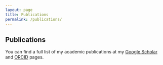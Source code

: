 ```yaml
---
layout: page
title: Publications
permalink: /publications/
---
```


## Publications

You can find a full list of my academic publications at my [Google Scholar](https://scholar.google.co.uk/citations?user=I7gGZLsAAAAJ&hl=en/) and [ORCID](https://orcid.org/0000-0003-3138-1427/) pages.
